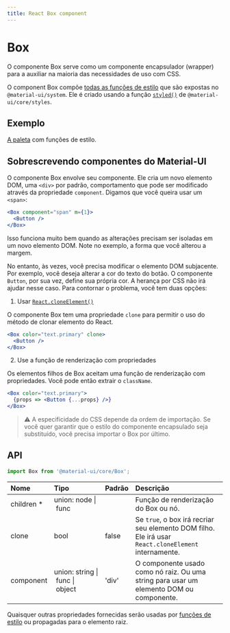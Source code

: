 ```yaml
---
title: React Box component
---
```


# Box

<p class="description">O componente Box serve como um componente encapsulador (wrapper) para a auxiliar na maioria das necessidades de uso com CSS.</p>

O component Box compõe [todas as funções de estilo](/system/basics/#all-inclusive) que são expostas no `@material-ui/system`. Ele é criado usando a função [`styled()`](/styles/api/#styled-style-function-component) de `@material-ui/core/styles`.

## Exemplo

[A paleta](/system/palette/) com funções de estilo.

## Sobrescrevendo componentes do Material-UI

O componente Box envolve seu componente. Ele cria um novo elemento DOM, uma `<div>` por padrão, comportamento que pode ser modificado através da propriedade `component`. Digamos que você queira usar um `<span>`:

```jsx
<Box component="span" m={1}>
  <Button />
</Box>
```

Isso funciona muito bem quando as alterações precisam ser isoladas em um novo elemento DOM. Note no exemplo, a forma que você alterou a margem.

No entanto, às vezes, você precisa modificar o elemento DOM subjacente. Por exemplo, você deseja alterar a cor do texto do botão. O componente `Button`, por sua vez, define sua própria cor. A herança por CSS não irá ajudar nesse caso. Para contornar o problema, você tem duas opções:

1. Usar [`React.cloneElement()`](https://pt-br.reactjs.org/docs/react-api.html#cloneelement)

O componente Box tem uma propriedade `clone` para permitir o uso do método de clonar elemento do React.

```jsx
<Box color="text.primary" clone>
  <Button />
</Box>
```

2. Use a função de renderização com propriedades

Os elementos filhos de Box aceitam uma função de renderização com propriedades. Você pode então extrair o `className`.

```jsx
<Box color="text.primary">
  {props => <Button {...props} />}
</Box>
```

> ⚠️ A especificidade do CSS depende da ordem de importação. Se você quer garantir que o estilo do componente encapsulado seja substituído, você precisa importar o Box por último.

## API

```jsx
import Box from '@material-ui/core/Box';
```

| Nome                                                    | Tipo                                                                                                              | Padrão                                  | Descrição                                                                                            |
|:------------------------------------------------------- |:----------------------------------------------------------------------------------------------------------------- |:--------------------------------------- |:---------------------------------------------------------------------------------------------------- |
| <span class="prop-name required">children&nbsp;*</span> | <span class="prop-type">union:&nbsp;node&nbsp;&#124;<br />&nbsp;func<br /></span>                                 |                                         | Função de renderização do Box ou nó.                                                                 |
| <span class="prop-name">clone</span>                    | <span class="prop-type">bool</span>                                                                               | <span class="prop-default">false</span> | Se `true`, o box irá recriar seu elemento DOM filho. Ele irá usar `React.cloneElement` internamente. |
| <span class="prop-name">component</span>                | <span class="prop-type">union:&nbsp;string&nbsp;&#124;<br />&nbsp;func&nbsp;&#124;<br />&nbsp;object<br /></span> | <span class="prop-default">'div'</span> | O componente usado como nó raiz. Ou uma string para usar um elemento DOM ou componente.              |


Quaisquer outras propriedades fornecidas serão usadas por [funções de estilo](/system/basics/#all-inclusive) ou propagadas para o elemento raiz.